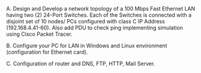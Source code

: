 A. Design and Develop a network topology of a 100 Mbps Fast Ethernet LAN having two (2) 24-Port Switches. Each of the Switches is connected with a disjoint set of 10 nodes/ PCs configured with class C IP Address (192.168.4.41-60). Also add PDU to check ping implementing simulation using Cisco Packet Tracer.

B. Configure your PC for LAN in Windows and Linux environment (configuration for Ethernet card).

C. Configuration of router and DNS, FTP, HTTP, Mail Server.
